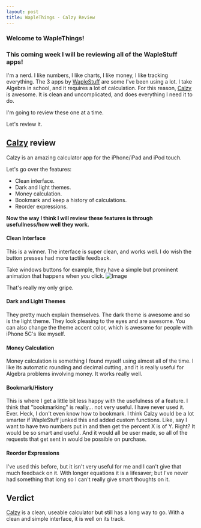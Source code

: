 ```yaml
---
layout: post
title: WapleThings - Calzy Review
---
```


### Welcome to WapleThings!
### This coming week I will be reviewing all of the WapleStuff apps!

I'm a nerd. I like numbers, I like charts, I like money, I like tracking everything.
The 3 apps by [WapleStuff](http://waplestuff.com/) are some I've been using a lot. I take Algebra in school, and it requires a lot of calculation. For this reason, [Calzy](http://www.calzy.waplestuff.com/) is awesome. It is clean and uncomplicated, and does everything I need it to do.

I'm going to review these one at a time.

Let's review it.

## [Calzy](http://www.calzy.waplestuff.com/) review
Calzy is an amazing calculator app for the iPhone/iPad and iPod touch.

Let's go over the features:
- Clean interface.
- Dark and light themes.
- Money calculation.
- Bookmark and keep a history of calculations.
- Reorder expressions.

**Now the way I think I will review these features is through usefullness/how well they work.**

#### Clean Interface
This is a winner. The interface is super clean, and works well. I do wish the button presses had more tactile feedback.

Take windows buttons for example, they have a simple but prominent animation that happens when you click.
![Image](http://upload.wikimedia.org/wikipedia/en/7/7e/Button_press.gif)

That's really my only gripe.

#### Dark and Light Themes
They pretty much explain themselves. The dark theme is awesome and so is the light theme. They look pleasing to the eyes and are awesome. You can also change the theme accent color, which is awesome for people with iPhone 5C's like myself.

#### Money Calculation
Money calculation is something I found myself using almost all of the time. I like its automatic rounding and decimal cutting, and it is really useful for Algebra problems involving money. It works really well.

#### Bookmark/History
This is where I get a little bit less happy with the usefulness of a feature. I think that "bookmarking" is really... not very useful. I have never used it. Ever. Heck, I don't even know how to bookmark. I think Calzy would be a lot smarter if WapleStuff junked this and added custom functions. Like, say I want to have two numbers put in and then get the percent X is of Y. Right? It would be so smart and useful. And it would all be user made, so all of the requests that get sent in would be possible on purchase.

#### Reorder Expressions
I've used this before, but it isn't very useful for me and I can't give that much feedback on it. With longer equations it is a lifesaver; but I've never had something that long so I can't really give smart thoughts on it.

## Verdict
[Calzy](http://calzy.waplestuff.com/) is a clean, useable calculator but still has a long way to go. With a clean and simple interface, it is well on its track.
